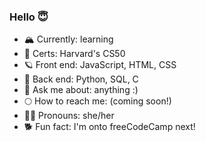 ### Hello 😇

- 🏔️ Currently: learning
- 🌾 Certs: Harvard's CS50
- 🪐 Front end: JavaScript, HTML, CSS
- 🔮 Back end: Python, SQL, C
- 💬 Ask me about: anything :)
- 🌕 How to reach me: (coming soon!)
- 🧞‍♀️ Pronouns: she/her
- 🐕 Fun fact: I'm onto freeCodeCamp next!
